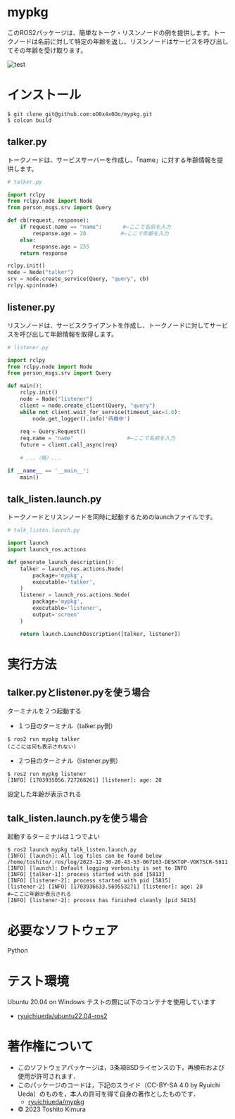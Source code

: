 # mypkg

このROS2パッケージは、簡単なトーク・リスンノードの例を提供します。トークノードは名前に対して特定の年齢を返し、リスンノードはサービスを呼び出してその年齢を受け取ります。

![test](https://github.com/oO0x4x0Oo/mypkg/actions/workflows/test.yml/badge.svg)

# インストール
```
$ git clone git@github.com:oO0x4x0Oo/mypkg.git
$ colcon build
```

## talker.py

トークノードは、サービスサーバーを作成し、「name」に対する年齢情報を提供します。

```python
# talker.py

import rclpy
from rclpy.node import Node
from person_msgs.srv import Query

def cb(request, response):
    if request.name == "name":　　　　#←ここで名前を入力
        response.age = 20 　　　　　　#←ここで年齢を入力
    else:
        response.age = 255
    return response

rclpy.init()
node = Node("talker")
srv = node.create_service(Query, "query", cb)
rclpy.spin(node)
```

## listener.py

リスンノードは、サービスクライアントを作成し、トークノードに対してサービスを呼び出して年齢情報を取得します。

```python
# listener.py

import rclpy
from rclpy.node import Node
from person_msgs.srv import Query

def main():
    rclpy.init()
    node = Node("listener")
    client = node.create_client(Query, "query")
    while not client.wait_for_service(timeout_sec=1.0):
        node.get_logger().info('待機中')
    
    req = Query.Request()
    req.name = "name"                 #←ここで名前を入力
    future = client.call_async(req)
    
    # ...（略）...

if __name__ == '__main__':
    main()
```

## talk_listen.launch.py

トークノードとリスンノードを同時に起動するためのlaunchファイルです。

```python
# talk_listen.launch.py

import launch
import launch_ros.actions

def generate_launch_description():
    talker = launch_ros.actions.Node(
        package='mypkg',
        executable='talker',
    )
    listener = launch_ros.actions.Node(
        package='mypkg',
        executable='listener',
        output='screen'
    )

    return launch.LaunchDescription([talker, listener])
```

# 実行方法

## talker.pyとlistener.pyを使う場合

ターミナルを２つ起動する
* １つ目のターミナル（talker.py側）

```
$ ros2 run mypkg talker
(ここには何も表示されない)
```

* ２つ目のターミナル（listener.py側）

```
$ ros2 run mypkg listener
[INFO] [1703935056.727268261] [listener]: age: 20
```

設定した年齢が表示される

## talk_listen.launch.pyを使う場合
起動するターミナルは１つでよい

 ```
$ ros2 launch mypkg talk_listen.launch.py
[INFO] [launch]: All log files can be found below /home/toshito/.ros/log/2023-12-30-20-43-53-067163-DESKTOP-VOKTSCR-5811
[INFO] [launch]: Default logging verbosity is set to INFO
[INFO] [talker-1]: process started with pid [5813]
[INFO] [listener-2]: process started with pid [5815]
[listener-2] [INFO] [1703936633.569553271] [listener]: age: 20       #←ここに年齢が表示される
[INFO] [listener-2]: process has finished cleanly [pid 5815]
```

# 必要なソフトウェア
Python

# テスト環境
Ubuntu 20.04 on Windows
テストの際に以下のコンテナを使用しています
* [ryuichiueda/ubuntu22.04-ros2](https://hub.docker.com/repository/docker/ryuichiueda/ubuntu22.04-ros2)

# 著作権について
* このソフトウェアパッケージは，3条項BSDライセンスの下，再頒布および使用が許可されます．
* このパッケージのコードは，下記のスライド（CC-BY-SA 4.0 by Ryuichi Ueda）のものを，本人の許可を得て自身の著作としたものです．
     * [ryuichiueda/mypkg](https://github.com/ryuichiueda/mypkg)
* © 2023 Toshito Kimura
